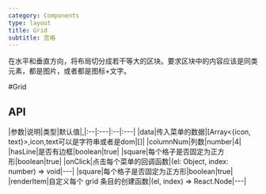 ```yaml
---
category: Components
type: layout
title: Grid
subtitle: 宫格
---
```


在水平和垂直方向，将布局切分成若干等大的区块。要求区块中的内容应该是同类元素，都是图片，或者都是图标+文字。

#Grid
## API
|参数|说明|类型|默认值|,|:--|:---|:--|:---|
|data|传入菜单的数据|[Array<{icon, text}>,icon,text可以是字符串或者是dom|[]|
|columnNum|列数|number|4|
|hasLine|是否有边框|boolean|true|
|square|每个格子是否固定为正方形|boolean|true|
|onClick|点击每个菜单的回调函数|(el: Object, index: number) => void|---|
|square|每个格子是否固定为正方形|boolean|true|
|renderItem|自定义每个 grid 条目的创建函数|(el, index) => React.Node|---|
